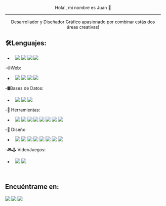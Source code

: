 <p align="center">
Hola!, mi nombre es Juan 👋
</p> 

<hr>

<p align="center">
Desarrollador y Diseñador Gráfico apasionado por combinar estás dos áreas creativas!
</p>


<!-- <h3>🛠Lenguajes:</h3> -->
## 🛠Lenguajes:          
- &nbsp;    <img src="https://img.shields.io/badge/Python-14354C?style=flat&logo=python&logoColor=white">
            <img src="https://img.shields.io/badge/Java-ED8B00?style=flat&logo=java&logoColor=white">
            <img src="https://img.shields.io/badge/C%23-239120?style=flat&logo=c-sharp&logoColor=white">
            <img src="https://img.shields.io/badge/PHP-777BB4?style=flat&logo=php&logoColor=white"> 
               
-🌐Web:              
- &nbsp;    <img src="https://img.shields.io/badge/Android-3DDC84?style=flat&logo=android&logoColor=white"> 
               <img src="https://img.shields.io/badge/HTML5-E34F26?style=flat&logo=html5&logoColor=white">
               <img src="https://img.shields.io/badge/CSS3-1572B6?style=flat&logo=css3&logoColor=white">
               <img src="https://img.shields.io/badge/JavaScript-323330?style=flat&logo=javascript&logoColor=F7DF1E"> 
               
<!-- <h3>🛢Bases de Datos:</h3>                -->
-🛢Bases de Datos:
- &nbsp;    <img src="https://img.shields.io/badge/MySQL-00000F?style=flat&logo=mysql&logoColor=white"> 
               <img src="https://img.shields.io/badge/PostgreSQL-316192?style=flat&logo=postgresql&logoColor=white"> 
               <img src="https://img.shields.io/badge/firebase-%23039BE5.svg?style=flat&logo=firebase"> 
<!--                <img src="https://img.shields.io/badge/JavaScript-323330?style=for-the-badge&logo=javascript&logoColor=F7DF1E"> -->

<!-- <h3>🔧 Herramientas:</h3>  -->
-🔧 Herramientas:
- &nbsp;   <img src="https://img.shields.io/badge/Android-3DDC84?style=flat&logo=android&logoColor=white">
              <img src="https://img.shields.io/badge/Visual%20Studio-5C2D91.svg?style=flat&logo=visual-studio&logoColor=white">
              <img src="https://img.shields.io/badge/webstorm-143?style=flat&logo=webstorm&logoColor=white&color=black">
              <img src="https://img.shields.io/badge/pycharm-143?style=flat&logo=pycharm&logoColor=black&color=black&labelColor=green">
              <img src="https://img.shields.io/badge/jupyter-%23FA0F00.svg?style=fflat&logo=jupyter&logoColor=white">
              <img src="https://img.shields.io/badge/Eclipse-FE7A16.svg?style=flat&logo=Eclipse&logoColor=white">
              <img src="https://img.shields.io/badge/Anaconda-%2344A833.svg?style=flatogo=anaconda&logoColor=white">
              <img src="https://img.shields.io/badge/github-%23121011.svg?style=flat&logo=github&logoColor=white">  

<!-- - Android Studio | PyCharm | Visual Studio code | Eclipse | Git -->

-🚀 Diseño:
- &nbsp;   <img src="https://aleen42.github.io/badges/src/photoshop.svg">
              <img src="https://aleen42.github.io/badges/src/illustrator.svg">
              <img src="ttps://aleen42.github.io/badges/src/dreamweaver.svg">
              <img src="https://aleen42.github.io/badges/src/after_effects.svg">
              <img src="https://aleen42.github.io/badges/src/premiere.svg">
              <img src="https://img.shields.io/badge/Adobe%20XD-470137?style=flat&logo=Adobe%20XD&logoColor=#FF61F6">
              <img src="https://img.shields.io/badge/Adobe%20InDesign-49021F?style=flatogo=adobeindesign&logoColor=white">
              <img src="https://img.shields.io/badge/Adobe%20Lightroom-31A8FF.svg?style=flat&logo=Adobe%20Lightroom&logoColor=white">
              
              
              
-🎮🕹 VideoJuegos:
-  &nbsp;    <img src="https://img.shields.io/badge/unity-%23000000.svg?style=flat&logo=unity&logoColor=white">
              <img src="https://img.shields.io/badge/unrealengine-%23313131.svg?style=flat&logo=unrealengine&logoColor=white">


<!-- Adobe Xd | Illustrator | Photoshop | OpenShot | Dreamweaver | InDesign | After Effects | Lightroom | Substance Painter  -->

<br>

## Encuéntrame en:


<!-- Your badges -->
<!-- [![Linkedin](https://img.shields.io/badge/-JuanCuaycal-blue?style=flat&logo=Linkedin&logoColor=white)](https://www.linkedin.com/in/juan-cuaycal/)
<!-- [![Linkedin](https://img.shields.io/badge/-JuanCuaycal-blue?style=flat&logo=Facebook&logoColor=white)](https://www.linkedin.com/in/juan-cuaycal/) -->

<!-- [![Gmail](https://img.shields.io/badge/-JuanCuaycal-c14438?style=flat&logo=Gmail&logoColor=white)](mailto:juancuaycal@gmail.com) -->

<!-- [![Linkedin](https://img.shields.io/badge/-WebSite-black?style=flat&logo=Website&logoColor=black)](https://juan-cuaycal.web.app/) -->

<!-- -[Página Web](https://juan-cuaycal.web.app/) -->

<a href="https://www.linkedin.com/in/juan-cuaycal/"><img src="https://img.shields.io/badge/LinkedIn-0077B5?style=flat&logo=linkedin&logoColor=white"></a>
<a href="juancuaycal@gmail.com"><img src="https://img.shields.io/badge/Gmail-D14836?style=flat&logo=gmail&logoColor=white"></a>
<a href="https://juan-cuaycal.web.app/"><img src="https://img.shields.io/badge/-WebSite-black?style=flat&logo=Website&logoColor=black"></a>

